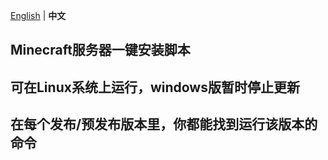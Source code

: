 [English](readme_en.md) | **中文**
## Minecraft服务器一键安装脚本
## 可在Linux系统上运行，windows版暂时停止更新
## 在每个发布/预发布版本里，你都能找到运行该版本的命令
